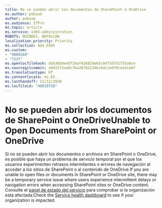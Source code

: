 ```yaml
---
title: No se pueden abrir los documentos de SharePoint o OneDrive
ms.author: pebaum
author: pebaum
ms.audience: ITPro
ms.topic: article
ms.service: o365-administration
ROBOTS: NOINDEX, NOFOLLOW
localization_priority: Priority
ms.collection: Adm_O365
ms.custom:
- "9000104"
- "7227"
ms.openlocfilehash: dab30b9e4d726af426829e63c8475d7d1755a8ce
ms.sourcegitcommit: a9415f3ae8c7ba267b5134bcbdc1e070cea41a0f
ms.translationtype: HT
ms.contentlocale: es-ES
ms.lasthandoff: 11/12/2020
ms.locfileid: "49019738"
---
```

# <a name="unable-to-open-documents-from-sharepoint-or-onedrive"></a><span data-ttu-id="54c74-102">No se pueden abrir los documentos de SharePoint o OneDrive</span><span class="sxs-lookup"><span data-stu-id="54c74-102">Unable to Open Documents from SharePoint or OneDrive</span></span>

<span data-ttu-id="54c74-103">Si no se pueden abrir los documentos o archivos en SharePoint o OneDrive, es posible que haya un problema de servicio temporal por el que los usuarios experimenten retrasos intermitentes o errores de navegación al acceder a los sitios de SharePoint o al contenido de OneDrive.</span><span class="sxs-lookup"><span data-stu-id="54c74-103">If you are unable to open files or documents in SharePoint or OneDrive site, there may be a temporary service issue where users experience intermittent delays or navigation errors when accessing SharePoint sites or OneDrive content.</span></span> <span data-ttu-id="54c74-104">Consulte el [panel de estado del servicio](https://admin.microsoft.com/AdminPortal/Home#/servicehealth) para comprobar si la organización está afectada.</span><span class="sxs-lookup"><span data-stu-id="54c74-104">Check the [Service health dashboard](https://admin.microsoft.com/AdminPortal/Home#/servicehealth) to see if your organization is impacted.</span></span>
